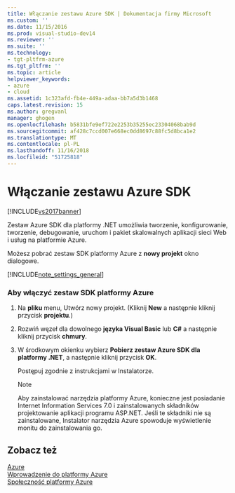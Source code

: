 ```yaml
---
title: Włączanie zestawu Azure SDK | Dokumentacja firmy Microsoft
ms.custom: ''
ms.date: 11/15/2016
ms.prod: visual-studio-dev14
ms.reviewer: ''
ms.suite: ''
ms.technology:
- tgt-pltfrm-azure
ms.tgt_pltfrm: ''
ms.topic: article
helpviewer_keywords:
- azure
- cloud
ms.assetid: 1c323afd-fb4e-449a-adaa-bb7a5d3b1468
caps.latest.revision: 15
ms.author: gregvanl
manager: ghogen
ms.openlocfilehash: b5831bfe9ef722e2253b35255ec23304068bab9d
ms.sourcegitcommit: af428c7ccd007e668ec0dd8697c88fc5d8bca1e2
ms.translationtype: MT
ms.contentlocale: pl-PL
ms.lasthandoff: 11/16/2018
ms.locfileid: "51725818"
---
```

# <a name="enabling-the-azure-sdk"></a>Włączanie zestawu Azure SDK
[!INCLUDE[vs2017banner](../includes/vs2017banner.md)]

Zestaw Azure SDK dla platformy .NET umożliwia tworzenie, konfigurowanie, tworzenie, debugowanie, uruchom i pakiet skalowalnych aplikacji sieci Web i usług na platformie Azure.  
  
 Możesz pobrać zestaw SDK platformy Azure z **nowy projekt** okno dialogowe.  
  
 [!INCLUDE[note_settings_general](../includes/note-settings-general-md.md)]  
  
### <a name="to-enable-the-azure-sdk"></a>Aby włączyć zestaw SDK platformy Azure  
  
1.  Na **pliku** menu, Utwórz nowy projekt. (Kliknij **New** a następnie kliknij przycisk **projektu**.)  
  
2.  Rozwiń węzeł dla dowolnego **języka Visual Basic** lub **C#** a następnie kliknij przycisk **chmury**.  
  
3.  W środkowym okienku wybierz **Pobierz zestaw Azure SDK dla platformy .NET**, a następnie kliknij przycisk **OK**.  
  
     Postępuj zgodnie z instrukcjami w Instalatorze.  
  
    > [!NOTE]
    >  Aby zainstalować narzędzia platformy Azure, konieczne jest posiadanie Internet Information Services 7.0 i zainstalowanych składników projektowanie aplikacji programu ASP.NET. Jeśli te składniki nie są zainstalowane, Instalator narzędzia Azure spowoduje wyświetlenie monitu do zainstalowania go.  
  
## <a name="see-also"></a>Zobacz też  
 [Azure](http://go.microsoft.com/fwlink?LinkID=164788)   
 [Wprowadzenie do platformy Azure](http://go.microsoft.com/fwlink?LinkID=159361)   
 [Społeczność platformy Azure](http://go.microsoft.com/fwlink?LinkID=159370)

